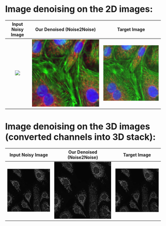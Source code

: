 # Image denoising on the 2D images:


Input Noisy Image          | Our Denoised (Noise2Noise)| Target Image 		         |	
:-------------------------:|:-------------------------:|:-------------------------:|
![](2D_images/Raw_Images/WideField_BPAE_denoised_rgb_new1.png)   | ![](2D_images/Image_Denoising_results/WideField_BPAE_denoised_rgb_new1.png)  | ![](2D_images/Target(ground_truth)_Images/WideField_BPAE_gt_rgb_new1.png) | 

# Image denoising on the 3D images (converted channels into 3D stack):


Input Noisy Image          | Our Denoised (Noise2Noise)| Target Image 		         |	
:-------------------------:|:-------------------------:|:-------------------------:|
![](3D_images/Raw_Images/3D_volume_raw_stack1_8bit.gif)   | ![](3D_images/Image_Denoising_results/3D_volume_denoised_stack1_8bit.gif)  | ![](3D_images/Target(ground_truth)_Images/3D_volume_gt_stack1_8bit.gif) | 
